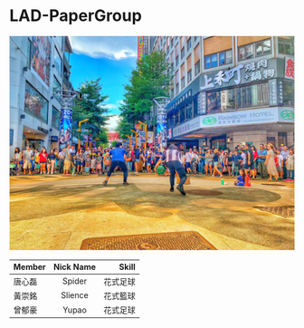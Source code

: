 # LAD-PaperGroup

![image](https://github.com/spider391Tang/LAD-PaperGroup/blob/master/photo/LAD-%E8%AB%96%E6%96%87%E5%B0%8F%E7%B5%84.jpg)

Member|Nick Name|Skill
--|:--:|--:
唐心磊|Spider|花式足球
黃崇銘|Slience|花式籃球
曾郁豪|Yupao|花式足球
